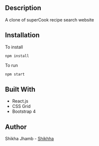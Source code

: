 ## Description

A clone of superCook recipe search website

## Installation

To install

```bash
npm install
```

To run

```bash
npm start
```

## Built With

- React.js
- CSS Grid
- Bootstrap 4

## Author

Shikha Jhamb - [Shikhha](https://github.com/Shikhha)
